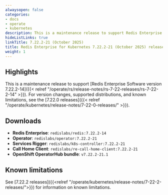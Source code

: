 ```yaml
---
alwaysopen: false
categories:
- docs
- operate
- kubernetes
description: This is a maintenance release to support Redis Enterprise Software version 7.22.2-14.
hideListLinks: true
linkTitle: 7.22.2-21 (October 2025)
title: Redis Enterprise for Kubernetes 7.22.2-21 (October 2025) release notes
weight: 1
---
```


## Highlights

This is a maintenance release to support [Redis Enterprise Software version 7.22.2-14]({{< relref "/operate/rs/release-notes/rs-7-22-releases/rs-7-22-2-14" >}}). For version changes, supported distributions, and known limitations, see the [7.22.0 releases]({{< relref "/operate/kubernetes/release-notes/7-22-0-releases/" >}}).

## Downloads

- **Redis Enterprise**: `redislabs/redis:7.22.2-14`
- **Operator**: `redislabs/operator:7.22.2-21`
- **Services Rigger**: `redislabs/k8s-controller:7.22.2-21`
- **Call Home Client**: `redislabs/re-call-home-client:7.22.2-21`
- **OpenShift OperatorHub bundle**: `v7.22.2-21.1`

## Known limitations

See [7.22.2 releases]({{<relref "/operate/kubernetes/release-notes/7-22-2-releases/">}}) for information on known limitations.
